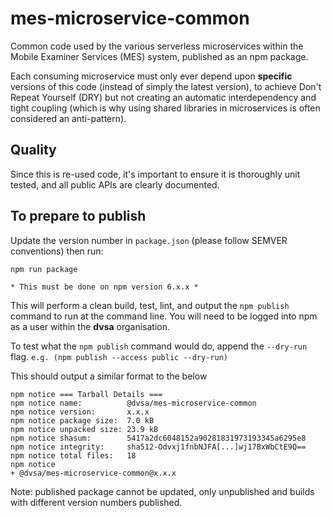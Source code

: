 # mes-microservice-common

Common code used by the various serverless microservices within the Mobile Examiner Services (MES) system, published as an npm package.

Each consuming microservice must only ever depend upon **specific** versions of this code (instead of simply the latest version), to achieve Don't Repeat Yourself (DRY) but not creating an automatic interdependency and tight coupling (which is why using shared libraries in microservices is often considered an anti-pattern).

## Quality
Since this is re-used code, it's important to ensure it is thoroughly unit tested, and all public APIs are clearly documented.

## To prepare to publish
Update the version number in ```package.json``` (please follow SEMVER conventions) then run:

```
npm run package
```
```* This must be done on npm version 6.x.x *```

This will perform a clean build, test, lint, and output the ```npm publish``` command to run at the command line.
You will need to be logged into npm as a user within the **dvsa** organisation.

To test what the ```npm publish``` command would do, append the ```--dry-run``` flag. ```e.g. (npm publish --access public --dry-run)```

This should output a similar format to the below
```
npm notice === Tarball Details === 
npm notice name:          @dvsa/mes-microservice-common           
npm notice version:       x.x.x                                  
npm notice package size:  7.0 kB                                  
npm notice unpacked size: 23.9 kB                                 
npm notice shasum:        5417a2dc6048152a90281831973193345a6295e8
npm notice integrity:     sha512-Odvxj1fnbNJFA[...]wj17BxWbCtE9Q==
npm notice total files:   18    
npm notice 
+ @dvsa/mes-microservice-common@x.x.x
```

Note: published package cannot be updated, only unpublished and builds with different version numbers published.
